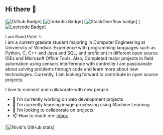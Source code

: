## Hi there 👋
[![Github Badge](https://img.shields.io/badge/-nivid26-purple?style=flat&logo=github&logoColor=white&link=https://github.com/nivid26)]
[![Linkedin Badge](https://img.shields.io/badge/-Nivid-blue?style=flat&logo=Linkedin&logoColor=white&link=https://www.linkedin.com/in/nividpatel/)]
[![StackOverflow badge](https://img.shields.io/badge/-Nivid-white?style=flat&logo=stack-overflow&logoColor=orange&link=https://stackoverflow.com/users/13728948/nivid-patel)]
[![Leetcode Badge](https://img.shields.io/badge/-nividpatel-pink?style=flat&logo=leetcode&logoColor=black&link=https://leetcode.com/nividpatel/)]



I am Nivid Patel ✨ <br>
I am a current gradute student majoring in Computer Engineering at Univiersity of Windsor. Experience with programming languages such as Python, C, C++ and Java and SQL, and proficient in different open source IDEs and Microsoft Office Tools. Also, Completed major projects in field automation using sensors interference with controller.I am passioanate about solving problems through code and learn more about new technologies. Currently, I am looking forward to contribute in open source projects.

I love to connect and collaborate with new people.


- 🔭 I’m currently working on web development projects
- 🌱 I’m currently learning image processing using Machine Learning
- 👯 I’m looking to collaborate on projects
- 📫 How to reach me: [Inbox](mailto:patelnivid@gmail.com)

[![Nivid's GitHub stats](https://github-readme-stats.vercel.app/api?username=nivid26&show_icons=true&theme=tokyonight)]



